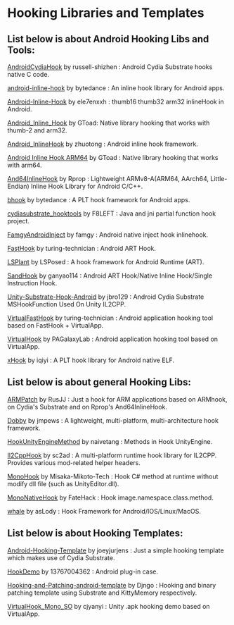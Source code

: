 # Hooking Libraries and Templates

## List below is about Android Hooking Libs and Tools:

[AndroidCydiaHook](https://github.com/russell-shizhen/AndroidCydiaHook) by russell-shizhen : Android Cydia Substrate hooks native C code.

[android-inline-hook](https://github.com/bytedance/android-inline-hook) by bytedance : An inline hook library for Android apps.

[Android-Inline-Hook](https://github.com/ele7enxxh/Android-Inline-Hook) by ele7enxxh : thumb16 thumb32 arm32 inlineHook in Android.

[Android_Inline_Hook](https://github.com/GToad/Android_Inline_Hook) by GToad: Native library hooking that works with thumb-2 and arm32.

[Android_InlineHook](https://github.com/zhuotong/Android_InlineHook) by zhuotong : Android inline hook framework.

[Android Inline Hook ARM64](https://github.com/GToad/Android_Inline_Hook_ARM64) by GToad : Native library hooking that works with arm64.

[And64InlineHook](https://github.com/Rprop/And64InlineHook) by Rprop : Lightweight ARMv8-A(ARM64, AArch64, Little-Endian) Inline Hook Library for Android C/C++.

[bhook](https://github.com/bytedance/bhook) by bytedance : A PLT hook framework for Android apps.

[cydiasubstrate_hooktools](https://github.com/F8LEFT/cydiasubstrate_hooktools) by F8LEFT : Java and jni partial function hook project.

[FamgyAndroidInject](https://github.com/famgy/FamgyAndroidInject) by famgy : Android native inject hook inlinehook.

[FastHook](https://github.com/turing-technician/FastHook) by turing-technician : Android ART Hook.

[LSPlant](https://github.com/LSPosed/LSPlant) by LSPosed : A hook framework for Android Runtime (ART).

[SandHook](https://github.com/ganyao114/SandHook) by ganyao114 : Android ART Hook/Native Inline Hook/Single Instruction Hook.

[Unity-Substrate-Hook-Android](https://github.com/jbro129/Unity-Substrate-Hook-Android) by jbro129 : Android Cydia Substrate MSHookFunction Used On Unity IL2CPP.

[VirtualFastHook](https://github.com/turing-technician/VirtualFastHook) by turing-technician : Android application hooking tool based on FastHook + VirtualApp.

[VirtualHook](https://github.com/PAGalaxyLab/VirtualHook) by PAGalaxyLab : Android application hooking tool based on VirtualApp.

[xHook](https://github.com/iqiyi/xHook) by iqiyi : A PLT hook library for Android native ELF.

## List below is about general Hooking Libs:

[ARMPatch](https://github.com/RusJJ/ARMPatch) by RusJJ : Just a hook for ARM applications based on ARMhook, on Cydia's Substrate and on Rprop's And64InlineHook.

[Dobby](https://github.com/jmpews/Dobby) by jmpews : A lightweight, multi-platform, multi-architecture hook framework.

[HookUnityEngineMethod](https://github.com/naivetang/HookUnityEngineMethod) by naivetang : Methods in Hook UnityEngine.

[Il2CppHook](https://github.com/sc2ad/Il2CppHook) by sc2ad : A multi-platform runtime hook library for IL2CPP. Provides various mod-related helper headers.

[MonoHook](https://github.com/Misaka-Mikoto-Tech/MonoHook) by Misaka-Mikoto-Tech : Hook C# method at runtime without modify dll file (such as UnityEditor.dll).

[MonoNativeHook](https://github.com/FateHack/MonoNativeHook) by FateHack : Hook image.namespace.class.method.

[whale](https://github.com/asLody/whale) by asLody : Hook Framework for Android/IOS/Linux/MacOS.

## List below is about Hooking Templates:

[Android-Hooking-Template](https://github.com/joeyjurjens/Android-Hooking-Template) by joeyjurjens : Just a simple hooking template which makes use of Cydia Substrate.

[HookDemo](https://github.com/13767004362/HookDemo) by 13767004362 : Android plug-in case.

[Hooking-and-Patching-android-template](https://github.com/Djngo/Hooking-and-Patching-android-template) by Djngo : Hooking and binary patching template using Substrate and KittyMemory respectively.

[VirtualHook_Mono_SO](https://github.com/cjyanyi/VirtualHook_Mono_SO) by cjyanyi : Unity .apk hooking demo based on VirtualApp.